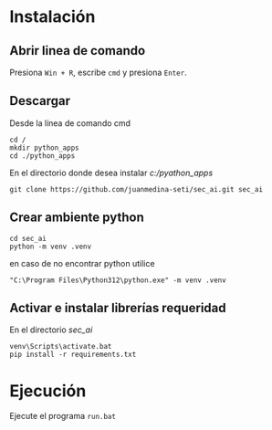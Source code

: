 # Instalación
## Abrir linea de comando 
Presiona `Win + R`, escribe `cmd` y presiona `Enter`.

## Descargar
Desde la línea de comando cmd
```
cd /
mkdir python_apps
cd ./python_apps

```
En el directorio donde desea instalar *c:/pyathon_apps*
```
git clone https://github.com/juanmedina-seti/sec_ai.git sec_ai
```
## Crear ambiente python
```
cd sec_ai
python -m venv .venv

```
en caso de no encontrar python utilice 
```
"C:\Program Files\Python312\python.exe" -m venv .venv
```
## Activar e instalar librerías requeridad
En el directorio *sec_ai*
```
venv\Scripts\activate.bat
pip install -r requirements.txt
```

# Ejecución
Ejecute el programa `run.bat`
